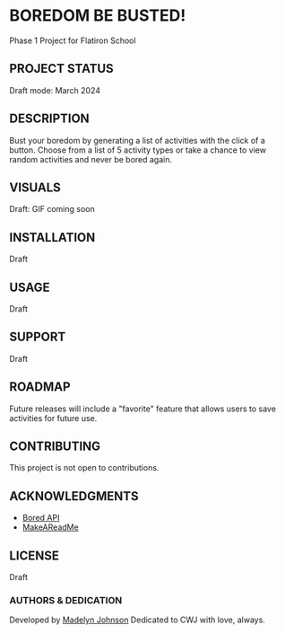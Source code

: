 # BOREDOM BE BUSTED!
Phase 1 Project for Flatiron School

## PROJECT STATUS
Draft mode: March 2024

## DESCRIPTION
Bust your boredom by generating a list of activities with the click of a button. Choose from a list of 5 activity types or take a chance to view random activities and never be bored again.

## VISUALS
Draft: GIF coming soon

## INSTALLATION
Draft

## USAGE
Draft

## SUPPORT
Draft

## ROADMAP
Future releases will include a "favorite" feature that allows users to save activities for future use. 

## CONTRIBUTING
This project is not open to contributions.

## ACKNOWLEDGMENTS
- [Bored API](https://www.boredapi.com)
- [MakeAReadMe](https://www.makeareadme.com)

## LICENSE
Draft

### AUTHORS & DEDICATION
Developed by [Madelyn Johnson](https://github.com/ladynem)
Dedicated to CWJ with love, always.
